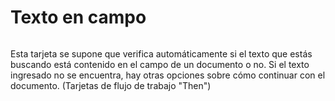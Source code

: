 # Texto en campo

<figure><img src="https://lh7-us.googleusercontent.com/aHeXrS8acJ227dxiSkrLXHtRCmETZYdJmjhYoez6FAhvHvZup10JXCXaFkdl7rXoMr0pkQe7Ig4fibhYi5azsjlg0O8cwOKwK5jmqM2vrIns03j5W6qSeUtVK1be7bCF_n64GcFV335dq0IoY8WnafQ" alt=""><figcaption></figcaption></figure>

Esta tarjeta se supone que verifica automáticamente si el texto que estás buscando está contenido en el campo de un documento o no. Si el texto ingresado no se encuentra, hay otras opciones sobre cómo continuar con el documento. (Tarjetas de flujo de trabajo "Then")
